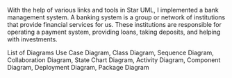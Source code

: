 With the help of various links and tools in Star UML, I implemented a bank management system. A banking system is a group or network of institutions that provide financial services for us. These institutions are responsible for operating a payment system, providing loans, taking deposits, and helping with investments.

List of Diagrams Use Case Diagram, Class Diagram, Sequence Diagram, Collaboration Diagram, State Chart Diagram, Activity Diagram, Component Diagram, Deployment Diagram, Package Diagram
